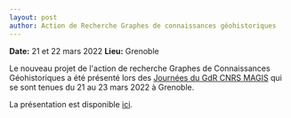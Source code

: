 ```yaml
---
layout: post
author: Action de Recherche Graphes de connaissances géohistoriques
---
```


**Date:** 21 et 22 mars 2022
**Lieu:** Grenoble

Le nouveau projet de l'action de recherche Graphes de Connaissances Géohistoriques a été présenté lors des [Journées du GdR CNRS MAGIS](https://journeesmagis.sciencesconf.org/) qui se sont tenues du 21 au 23 mars 2022 à Grenoble.

La présentation est disponible [ici](./docs/presentation_ar_03_2022.pdf).
